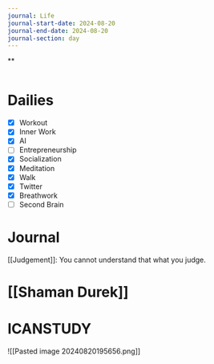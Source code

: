```yaml
---
journal: Life
journal-start-date: 2024-08-20
journal-end-date: 2024-08-20
journal-section: day
---
```

**
```calendar-nav
```

# Dailies

- [x] Workout
- [x] Inner Work
- [x] AI
- [ ] Entrepreneurship
- [x] Socialization
- [x] Meditation
- [x] Walk
- [x] Twitter
- [x] Breathwork
- [ ] Second Brain

# Journal

[[Judgement]]: You cannot understand that what you judge.

# [[Shaman Durek]]


# ICANSTUDY
![[Pasted image 20240820195656.png]]